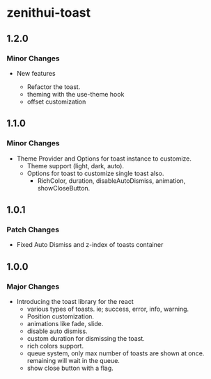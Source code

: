 # zenithui-toast

## 1.2.0

### Minor Changes

- New features

  - Refactor the toast.
  - theming with the use-theme hook
  - offset customization

## 1.1.0

### Minor Changes

- Theme Provider and Options for toast instance to customize.
  - Theme support (light, dark, auto).
  - Options for toast to customize single toast also.
    - RichColor, duration, disableAutoDismiss, animation, showCloseButton.

## 1.0.1

### Patch Changes

- Fixed Auto Dismiss and z-index of toasts container

## 1.0.0

### Major Changes

- Introducing the toast library for the react
  - various types of toasts. ie; success, error, info, warning.
  - Position customization.
  - animations like fade, slide.
  - disable auto dismiss.
  - custom duration for dismissing the toast.
  - rich colors support.
  - queue system, only max number of toasts are shown at once. remaining will wait in the queue.
  - show close button with a flag.
